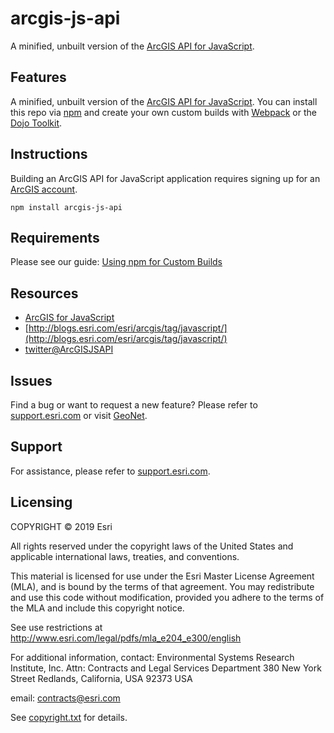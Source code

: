 # arcgis-js-api

A minified, unbuilt version of the [ArcGIS API for JavaScript](https://developers.arcgis.com/javascript/).

## Features
A minified, unbuilt version of the [ArcGIS API for JavaScript](https://developers.arcgis.com/javascript/).
You can install this repo via [npm](http://npmjs.org/) and create your own custom builds with [Webpack](https://webpackjs.org) or the [Dojo Toolkit](http://dojotoolkit.org/).

## Instructions

Building an ArcGIS API for JavaScript application requires signing up for an [ArcGIS account](https://developers.arcgis.com).

```
npm install arcgis-js-api
```

## Requirements

Please see our guide: [Using npm for Custom Builds](https://developers.arcgis.com/javascript/latest/guide/using-npm/index.html)

## Resources

* [ArcGIS for JavaScript](https://developers.arcgis.com/javascript/)
* [http://blogs.esri.com/esri/arcgis/tag/javascript/](http://blogs.esri.com/esri/arcgis/tag/javascript/)
* [twitter@ArcGISJSAPI](https://twitter.com/ArcGISJSAPI)

## Issues

Find a bug or want to request a new feature?  Please refer to [support.esri.com](http://support.esri.com/) or visit [GeoNet](https://geonet.esri.com/community/developers/web-developers/arcgis-api-for-javascript).

## Support
For assistance, please refer to [support.esri.com](http://support.esri.com/).

## Licensing
COPYRIGHT © 2019 Esri

All rights reserved under the copyright laws of the United States
and applicable international laws, treaties, and conventions.

This material is licensed for use under the Esri Master License
Agreement (MLA), and is bound by the terms of that agreement.
You may redistribute and use this code without modification,
provided you adhere to the terms of the MLA and include this
copyright notice.

See use restrictions at http://www.esri.com/legal/pdfs/mla_e204_e300/english

For additional information, contact:
Environmental Systems Research Institute, Inc.
Attn: Contracts and Legal Services Department
380 New York Street
Redlands, California, USA 92373
USA

email: contracts@esri.com

See [copyright.txt](copyright.txt) for details.
